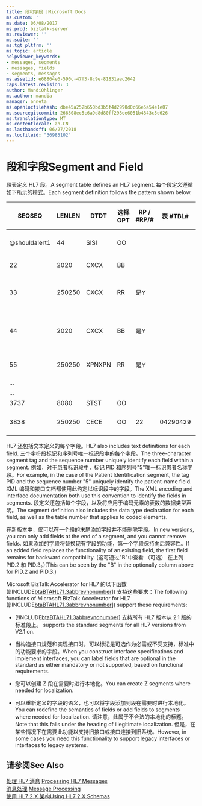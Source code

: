 ```yaml
---
title: 段和字段 |Microsoft Docs
ms.custom: ''
ms.date: 06/08/2017
ms.prod: biztalk-server
ms.reviewer: ''
ms.suite: ''
ms.tgt_pltfrm: ''
ms.topic: article
helpviewer_keywords:
- messages, segments
- messages, fields
- segments, messages
ms.assetid: e68864e6-590c-47f3-8c9e-81831aec2642
caps.latest.revision: 3
author: MandiOhlinger
ms.author: mandia
manager: anneta
ms.openlocfilehash: dbe45a252b650bd3b5f4d2990d0c66e5a54e1e07
ms.sourcegitcommit: 266308ec5c6a9d8d80ff298ee6051b4843c5d626
ms.translationtype: MT
ms.contentlocale: zh-CN
ms.lasthandoff: 06/27/2018
ms.locfileid: "36985102"
---
```

# <a name="segment-and-field"></a><span data-ttu-id="25b7e-102">段和字段</span><span class="sxs-lookup"><span data-stu-id="25b7e-102">Segment and Field</span></span>
<span data-ttu-id="25b7e-103">段表定义 HL7 段。</span><span class="sxs-lookup"><span data-stu-id="25b7e-103">A segment table defines an HL7 segment.</span></span> <span data-ttu-id="25b7e-104">每个段定义遵循如下所示的模式。</span><span class="sxs-lookup"><span data-stu-id="25b7e-104">Each segment definition follows the pattern shown below.</span></span>  
  
|<span data-ttu-id="25b7e-105">SEQ</span><span class="sxs-lookup"><span data-stu-id="25b7e-105">SEQ</span></span>|<span data-ttu-id="25b7e-106">LEN</span><span class="sxs-lookup"><span data-stu-id="25b7e-106">LEN</span></span>|<span data-ttu-id="25b7e-107">DT</span><span class="sxs-lookup"><span data-stu-id="25b7e-107">DT</span></span>|<span data-ttu-id="25b7e-108">选择</span><span class="sxs-lookup"><span data-stu-id="25b7e-108">OPT</span></span>|<span data-ttu-id="25b7e-109">RP / #</span><span class="sxs-lookup"><span data-stu-id="25b7e-109">RP/#</span></span>|<span data-ttu-id="25b7e-110">表 #</span><span class="sxs-lookup"><span data-stu-id="25b7e-110">TBL#</span></span>|<span data-ttu-id="25b7e-111">项 #</span><span class="sxs-lookup"><span data-stu-id="25b7e-111">ITEM#</span></span>|<span data-ttu-id="25b7e-112">元素名称</span><span class="sxs-lookup"><span data-stu-id="25b7e-112">ELEMENT NAME</span></span>|  
|---------|---------|--------|---------|------------|-----------|------------|------------------|  
|<span data-ttu-id="25b7e-113">@shouldalert</span><span class="sxs-lookup"><span data-stu-id="25b7e-113">1</span></span>|<span data-ttu-id="25b7e-114">4</span><span class="sxs-lookup"><span data-stu-id="25b7e-114">4</span></span>|<span data-ttu-id="25b7e-115">SI</span><span class="sxs-lookup"><span data-stu-id="25b7e-115">SI</span></span>|<span data-ttu-id="25b7e-116">O</span><span class="sxs-lookup"><span data-stu-id="25b7e-116">O</span></span>|||<span data-ttu-id="25b7e-117">00104</span><span class="sxs-lookup"><span data-stu-id="25b7e-117">00104</span></span>|<span data-ttu-id="25b7e-118">设置 ID 的 PID</span><span class="sxs-lookup"><span data-stu-id="25b7e-118">Set ID - PID</span></span>|  
|<span data-ttu-id="25b7e-119">2</span><span class="sxs-lookup"><span data-stu-id="25b7e-119">2</span></span>|<span data-ttu-id="25b7e-120">20</span><span class="sxs-lookup"><span data-stu-id="25b7e-120">20</span></span>|<span data-ttu-id="25b7e-121">CX</span><span class="sxs-lookup"><span data-stu-id="25b7e-121">CX</span></span>|<span data-ttu-id="25b7e-122">B</span><span class="sxs-lookup"><span data-stu-id="25b7e-122">B</span></span>|||<span data-ttu-id="25b7e-123">00105</span><span class="sxs-lookup"><span data-stu-id="25b7e-123">00105</span></span>|<span data-ttu-id="25b7e-124">患者 ID</span><span class="sxs-lookup"><span data-stu-id="25b7e-124">Patient ID</span></span>|  
|<span data-ttu-id="25b7e-125">3</span><span class="sxs-lookup"><span data-stu-id="25b7e-125">3</span></span>|<span data-ttu-id="25b7e-126">250</span><span class="sxs-lookup"><span data-stu-id="25b7e-126">250</span></span>|<span data-ttu-id="25b7e-127">CX</span><span class="sxs-lookup"><span data-stu-id="25b7e-127">CX</span></span>|<span data-ttu-id="25b7e-128">R</span><span class="sxs-lookup"><span data-stu-id="25b7e-128">R</span></span>|<span data-ttu-id="25b7e-129">是</span><span class="sxs-lookup"><span data-stu-id="25b7e-129">Y</span></span>||<span data-ttu-id="25b7e-130">00106</span><span class="sxs-lookup"><span data-stu-id="25b7e-130">00106</span></span>|<span data-ttu-id="25b7e-131">患者标识符列表</span><span class="sxs-lookup"><span data-stu-id="25b7e-131">Patient Identifier List</span></span>|  
|<span data-ttu-id="25b7e-132">4</span><span class="sxs-lookup"><span data-stu-id="25b7e-132">4</span></span>|<span data-ttu-id="25b7e-133">20</span><span class="sxs-lookup"><span data-stu-id="25b7e-133">20</span></span>|<span data-ttu-id="25b7e-134">CX</span><span class="sxs-lookup"><span data-stu-id="25b7e-134">CX</span></span>|<span data-ttu-id="25b7e-135">B</span><span class="sxs-lookup"><span data-stu-id="25b7e-135">B</span></span>|<span data-ttu-id="25b7e-136">是</span><span class="sxs-lookup"><span data-stu-id="25b7e-136">Y</span></span>||<span data-ttu-id="25b7e-137">00107</span><span class="sxs-lookup"><span data-stu-id="25b7e-137">00107</span></span>|<span data-ttu-id="25b7e-138">备用患者 ID-PID</span><span class="sxs-lookup"><span data-stu-id="25b7e-138">Alternate Patient ID - PID</span></span>|  
|<span data-ttu-id="25b7e-139">5</span><span class="sxs-lookup"><span data-stu-id="25b7e-139">5</span></span>|<span data-ttu-id="25b7e-140">250</span><span class="sxs-lookup"><span data-stu-id="25b7e-140">250</span></span>|<span data-ttu-id="25b7e-141">XPN</span><span class="sxs-lookup"><span data-stu-id="25b7e-141">XPN</span></span>|<span data-ttu-id="25b7e-142">R</span><span class="sxs-lookup"><span data-stu-id="25b7e-142">R</span></span>|<span data-ttu-id="25b7e-143">是</span><span class="sxs-lookup"><span data-stu-id="25b7e-143">Y</span></span>||<span data-ttu-id="25b7e-144">00108</span><span class="sxs-lookup"><span data-stu-id="25b7e-144">00108</span></span>|<span data-ttu-id="25b7e-145">患者的名称</span><span class="sxs-lookup"><span data-stu-id="25b7e-145">Patient Name</span></span>|  
|<span data-ttu-id="25b7e-146">.</span><span class="sxs-lookup"><span data-stu-id="25b7e-146">..</span></span>||||||||  
|<span data-ttu-id="25b7e-147">.</span><span class="sxs-lookup"><span data-stu-id="25b7e-147">..</span></span>||||||||  
|<span data-ttu-id="25b7e-148">37</span><span class="sxs-lookup"><span data-stu-id="25b7e-148">37</span></span>|<span data-ttu-id="25b7e-149">80</span><span class="sxs-lookup"><span data-stu-id="25b7e-149">80</span></span>|<span data-ttu-id="25b7e-150">ST</span><span class="sxs-lookup"><span data-stu-id="25b7e-150">ST</span></span>|<span data-ttu-id="25b7e-151">O</span><span class="sxs-lookup"><span data-stu-id="25b7e-151">O</span></span>|||<span data-ttu-id="25b7e-152">01541</span><span class="sxs-lookup"><span data-stu-id="25b7e-152">01541</span></span>|<span data-ttu-id="25b7e-153">压力</span><span class="sxs-lookup"><span data-stu-id="25b7e-153">Strain</span></span>|  
|<span data-ttu-id="25b7e-154">38</span><span class="sxs-lookup"><span data-stu-id="25b7e-154">38</span></span>|<span data-ttu-id="25b7e-155">250</span><span class="sxs-lookup"><span data-stu-id="25b7e-155">250</span></span>|<span data-ttu-id="25b7e-156">CE</span><span class="sxs-lookup"><span data-stu-id="25b7e-156">CE</span></span>|<span data-ttu-id="25b7e-157">O</span><span class="sxs-lookup"><span data-stu-id="25b7e-157">O</span></span>|<span data-ttu-id="25b7e-158">2</span><span class="sxs-lookup"><span data-stu-id="25b7e-158">2</span></span>|<span data-ttu-id="25b7e-159">0429</span><span class="sxs-lookup"><span data-stu-id="25b7e-159">0429</span></span>|<span data-ttu-id="25b7e-160">01542</span><span class="sxs-lookup"><span data-stu-id="25b7e-160">01542</span></span>|<span data-ttu-id="25b7e-161">生产类代码</span><span class="sxs-lookup"><span data-stu-id="25b7e-161">Production Class Code</span></span>|  
  
 <span data-ttu-id="25b7e-162">HL7 还包括文本定义的每个字段。</span><span class="sxs-lookup"><span data-stu-id="25b7e-162">HL7 also includes text definitions for each field.</span></span> <span data-ttu-id="25b7e-163">三个字符段标记和序列号唯一标识段中的每个字段。</span><span class="sxs-lookup"><span data-stu-id="25b7e-163">The three-character segment tag and the sequence number uniquely identify each field within a segment.</span></span> <span data-ttu-id="25b7e-164">例如，对于患者标识段中，标记 PID 和序列号"5"唯一标识患者名称字段。</span><span class="sxs-lookup"><span data-stu-id="25b7e-164">For example, in the case of the Patient Identification segment, the tag PID and the sequence number "5" uniquely identify the patient-name field.</span></span> <span data-ttu-id="25b7e-165">XML 编码和接口文档都使用此约定以标识段中的字段。</span><span class="sxs-lookup"><span data-stu-id="25b7e-165">The XML encoding and interface documentation both use this convention to identify the fields in segments.</span></span> <span data-ttu-id="25b7e-166">段定义还包括每个字段，以及将应用于编码元素的表数的数据类型声明。</span><span class="sxs-lookup"><span data-stu-id="25b7e-166">The segment definition also includes the data type declaration for each field, as well as the table number that applies to coded elements.</span></span>  
  
 <span data-ttu-id="25b7e-167">在新版本中，仅可以在一个段的末尾添加字段并不能删除字段。</span><span class="sxs-lookup"><span data-stu-id="25b7e-167">In new versions, you can only add fields at the end of a segment, and you cannot remove fields.</span></span> <span data-ttu-id="25b7e-168">如果添加的字段将替换现有字段的功能，第一个字段保持向后兼容性。</span><span class="sxs-lookup"><span data-stu-id="25b7e-168">If an added field replaces the functionality of an existing field, the first field remains for backward compatibility.</span></span> <span data-ttu-id="25b7e-169">(这可通过"B"中查看 （可选） 在上列 PID.2 和 PID.3。)</span><span class="sxs-lookup"><span data-stu-id="25b7e-169">(This can be seen by the "B" in the optionally column above for PID.2 and PID.3.)</span></span>  
  
 <span data-ttu-id="25b7e-170">Microsoft BizTalk Accelerator for HL7 的以下函数 ([!INCLUDE[btaBTAHL71.3abbrevnonumber](../../includes/btabtahl71-3abbrevnonumber-md.md)]) 支持这些要求：</span><span class="sxs-lookup"><span data-stu-id="25b7e-170">The following functions of Microsoft BizTalk Accelerator for HL7 ([!INCLUDE[btaBTAHL71.3abbrevnonumber](../../includes/btabtahl71-3abbrevnonumber-md.md)]) support these requirements:</span></span>  
  
- [!INCLUDE[btaBTAHL71.3abbrevnonumber](../../includes/btabtahl71-3abbrevnonumber-md.md)]<span data-ttu-id="25b7e-171"> 支持所有 HL7 版本从 2.1 版的标准段上。</span><span class="sxs-lookup"><span data-stu-id="25b7e-171"> supports the standard segments for all HL7 versions from V2.1 on.</span></span>  
  
- <span data-ttu-id="25b7e-172">当构造接口规范和实现接口时，可以标记是可选作为必需或不受支持，标准中的功能要求的字段。</span><span class="sxs-lookup"><span data-stu-id="25b7e-172">When you construct interface specifications and implement interfaces, you can label fields that are optional in the standard as either mandatory or not supported, based on functional requirements.</span></span>  
  
- <span data-ttu-id="25b7e-173">您可以创建 Z 段在需要时进行本地化。</span><span class="sxs-lookup"><span data-stu-id="25b7e-173">You can create Z segments where needed for localization.</span></span>  
  
- <span data-ttu-id="25b7e-174">可以重新定义的字段的语义，也可以将字段添加到段在需要时进行本地化。</span><span class="sxs-lookup"><span data-stu-id="25b7e-174">You can redefine the semantics of fields or add fields to segments where needed for localization.</span></span> <span data-ttu-id="25b7e-175">请注意，此属于不合法的本地化的标题。</span><span class="sxs-lookup"><span data-stu-id="25b7e-175">Note that this falls under the heading of illegitimate localization.</span></span> <span data-ttu-id="25b7e-176">但是，在某些情况下在需要此功能以支持旧接口或接口连接到旧系统。</span><span class="sxs-lookup"><span data-stu-id="25b7e-176">However, in some cases you need this functionality to support legacy interfaces or interfaces to legacy systems.</span></span>  
  
## <a name="see-also"></a><span data-ttu-id="25b7e-177">请参阅</span><span class="sxs-lookup"><span data-stu-id="25b7e-177">See Also</span></span>  
 <span data-ttu-id="25b7e-178">[处理 HL7 消息](../../adapters-and-accelerators/accelerator-hl7/processing-hl7-messages.md) </span><span class="sxs-lookup"><span data-stu-id="25b7e-178">[Processing HL7 Messages](../../adapters-and-accelerators/accelerator-hl7/processing-hl7-messages.md) </span></span>  
 <span data-ttu-id="25b7e-179">[消息处理](../../adapters-and-accelerators/accelerator-hl7/message-processing.md) </span><span class="sxs-lookup"><span data-stu-id="25b7e-179">[Message Processing](../../adapters-and-accelerators/accelerator-hl7/message-processing.md) </span></span>  
 [<span data-ttu-id="25b7e-180">使用 HL7 2.X 架构</span><span class="sxs-lookup"><span data-stu-id="25b7e-180">Using HL7 2.X Schemas</span></span>](../../adapters-and-accelerators/accelerator-hl7/using-hl7-2-x-schemas.md)